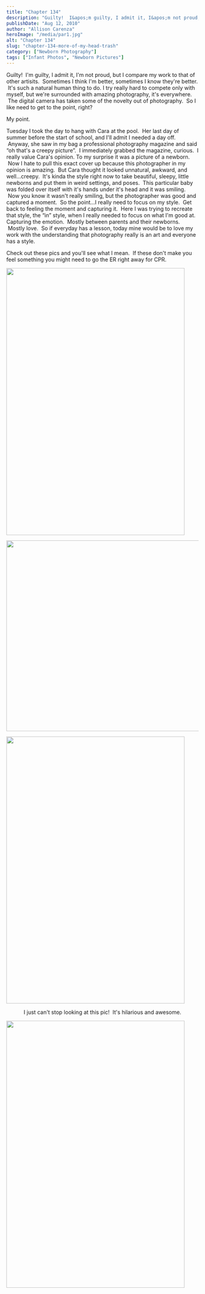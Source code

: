 ```yaml
---
title: "Chapter 134"
description: "Guilty!  I&apos;m guilty, I admit it, I&apos;m not proud, but I compare my work to that of other artisits.  Sometimes "
publishDate: "Aug 12, 2010"
author: "Allison Carenza"
heroImage: "/media/par1.jpg"
alt: "Chapter 134"
slug: "chapter-134-more-of-my-head-trash"
category: ["Newborn Photography"]
tags: ["Infant Photos", "Newborn Pictures"]
---
```


<p>Guilty!  I&apos;m guilty, I admit it, I&apos;m not proud, but I compare my work to that of other artisits.  Sometimes I think I&apos;m better, sometimes I know they&apos;re better.  It&apos;s such a natural human thing to do. I try really hard to compete only with myself, but we&apos;re surrounded with amazing photography, it&apos;s everywhere.  The digital camera has taken some of the novelty out of photography.  So I like need to get to the point, right?</p>
<p>My point.</p>
<p>Tuesday I took the day to hang with Cara at the pool.  Her last day of summer before the start of school, and I&apos;ll admit I needed a day off.  Anyway, she saw in my bag a professional photography magazine and said &#8220;oh that&apos;s a creepy picture&#8221;.  I immediately grabbed the magazine, curious.  I really value Cara&apos;s opinion. To my surprise it was a picture of a newborn.  Now I hate to pull this exact cover up because this photographer in my opinion is amazing.  But Cara thought it looked unnatural, awkward, and well...creepy.  It&apos;s kinda the style right now to take beautiful, sleepy, little newborns and put them in weird settings, and poses.  This particular baby was folded over itself with it&apos;s hands under it&apos;s head and it was smiling.  Now you know it wasn&apos;t really smiling, but the photographer was good and captured a moment.  So the point...I really need to focus on my style.  Get back to feeling the moment and capturing it.  Here I was trying to recreate that style, the &#8220;in&#8221; style, when I really needed to focus on what I&apos;m good at. Capturing the emotion.  Mostly between parents and their newborns.  Mostly love.  So if everyday has a lesson, today mine would be to love my work with the understanding that photography really is an art and everyone has a style.</p>
<p>Check out these pics and you&apos;ll see what I mean.  If these don&apos;t make you feel something you might need to go the ER right away for CPR.</p>
<p><a rel="attachment wp-att-1214" href="http://www.allisoncarenza.com/archives/1209/par1"><img class="aligncenter size-full wp-image-1214" title="par1" src="/media/par1.jpg" alt="" width="467" height="700" srcset="/media/par1.jpg 467w, /media/par1-200x300.jpg 200w" sizes="(max-width: 467px) 100vw, 467px" /></a></p>
<p><a rel="attachment wp-att-1215" href="http://www.allisoncarenza.com/archives/1209/par2"><img class="aligncenter size-full wp-image-1215" title="par2" src="/media/par2.jpg" alt="" width="750" height="500" srcset="/media/par2.jpg 750w, /media/par2-300x200.jpg 300w" sizes="(max-width: 750px) 100vw, 750px" /></a></p>
<p><a rel="attachment wp-att-1217" href="http://www.allisoncarenza.com/archives/1209/par4"><img class="aligncenter size-full wp-image-1217" title="par4" src="/media/par4.jpg" alt="" width="467" height="700" srcset="/media/par4.jpg 467w, /media/par4-200x300.jpg 200w" sizes="(max-width: 467px) 100vw, 467px" /></a></p>
<p style="text-align: center;">I just can&apos;t stop looking at this pic!  It&apos;s hilarious and awesome.</p>
<p><a rel="attachment wp-att-1216" href="http://www.allisoncarenza.com/archives/1209/par3"><img class="aligncenter size-full wp-image-1216" title="par3" src="/media/par3.jpg" alt="" width="467" height="700" srcset="/media/par3.jpg 467w, /media/par3-200x300.jpg 200w" sizes="(max-width: 467px) 100vw, 467px" /></a></p>
